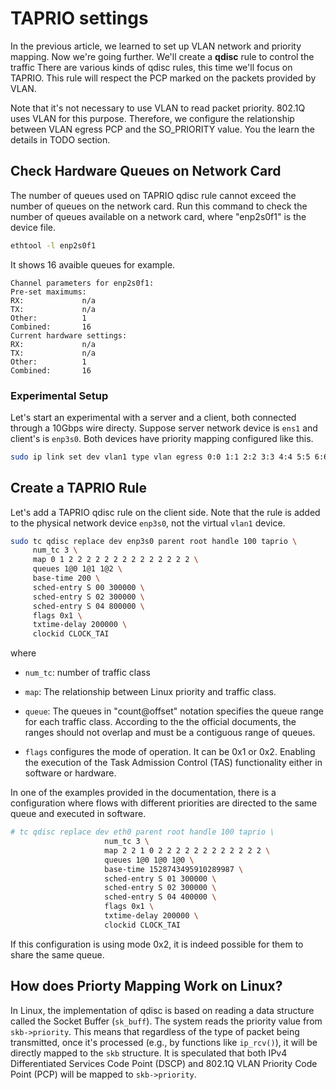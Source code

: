 # TAPRIO settings

In the previous article, we learned to set up VLAN network and
priority mapping. Now we're going further. We'll create a **qdisc**
rule to control the traffic There are various kinds of qdisc rules,
this time we'll focus on TAPRIO. This rule will respect the PCP marked
on the packets provided by VLAN.

Note that it's not necessary to use VLAN to read packet priority.
802.1Q uses VLAN for this purpose. Therefore, we configure the
relationship between VLAN egress PCP and the SO\_PRIORITY value. You
the learn the details in TODO section.
 

## Check Hardware Queues on Network Card

The number of queues used on TAPRIO qdisc rule cannot exceed the
number of queues on the network card. Run this command to check the
number of queues available on a network card, where "enp2s0f1" is the
device file.

```sh
ethtool -l enp2s0f1
```

It shows 16 avaible queues for example.

```
Channel parameters for enp2s0f1:
Pre-set maximums:
RX:             n/a
TX:             n/a
Other:          1
Combined:       16
Current hardware settings:
RX:             n/a
TX:             n/a
Other:          1
Combined:       16
```

### Experimental Setup

Let's start an experimental with a server and a client, both connected
through a 10Gbps wire directy. Suppose server network device is `ens1`
and client's is `enp3s0`. Both devices have priority mapping
configured like this.

```sh
sudo ip link set dev vlan1 type vlan egress 0:0 1:1 2:2 3:3 4:4 5:5 6:6 7:7
```


## Create a TAPRIO Rule

Let's add a TAPRIO qdisc rule on the client side. Note that the rule
is added to the physical network device `enp3s0`, not the virtual
`vlan1` device.

```sh
sudo tc qdisc replace dev enp3s0 parent root handle 100 taprio \
     num_tc 3 \
     map 0 1 2 2 2 2 2 2 2 2 2 2 2 2 2 2 \
     queues 1@0 1@1 1@2 \
     base-time 200 \
     sched-entry S 00 300000 \
     sched-entry S 02 300000 \
     sched-entry S 04 800000 \
     flags 0x1 \
     txtime-delay 200000 \
     clockid CLOCK_TAI
```

where

- `num_tc`: number of traffic class
- `map`: The relationship between Linux priority and traffic class.


- `queue`: The queues in "count@offset" notation specifies the queue
  range for each traffic class. According to the the official
  documents, the ranges should not overlap and must be a contiguous
  range of queues.

- `flags` configures the mode of operation.  It can be 0x1 or
  0x2. Enabling the execution of the Task Admission Control (TAS)
  functionality either in software or hardware.

In one of the examples provided in the documentation, there is a
configuration where flows with different priorities are directed to
the same queue and executed in software.

```sh
# tc qdisc replace dev eth0 parent root handle 100 taprio \
                     num_tc 3 \
                     map 2 2 1 0 2 2 2 2 2 2 2 2 2 2 2 2 \
                     queues 1@0 1@0 1@0 \
                     base-time 1528743495910289987 \
                     sched-entry S 01 300000 \
                     sched-entry S 02 300000 \
                     sched-entry S 04 400000 \
                     flags 0x1 \
                     txtime-delay 200000 \
                     clockid CLOCK_TAI 
```

If this configuration is using mode 0x2, it is indeed possible for
them to share the same queue.


## How does Priorty Mapping Work on Linux?

In Linux, the implementation of qdisc is based on reading a data
structure called the Socket Buffer (`sk_buff`). The system reads the
priority value from `skb->priority`. This means that regardless of the
type of packet being transmitted, once it's processed (e.g., by
functions like `ip_rcv()`), it will be directly mapped to the `skb`
structure. It is speculated that both IPv4 Differentiated Services
Code Point (DSCP) and 802.1Q VLAN Priority Code Point (PCP) will be
mapped to `skb->priority`.
